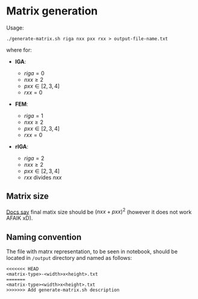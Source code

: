 # Matrix generation

Usage: 

```
./generate-matrix.sh riga nxx pxx rxx > output-file-name.txt
```

where for:

* **IGA**:
	* $riga = 0$
	* $nxx \ge 2$
	* $pxx \in [2, 3, 4]$
	* $rxx = 0$

* **FEM**:
	* $riga = 1$
	* $nxx \ge 2$
	* $pxx \in [2, 3, 4]$
	* $rxx = 0$

* **rIGA**:
	* $riga = 2$
	* $nxx \ge 2$
	* $pxx \in [2, 3, 4]$
	* $rxx$ divides $nxx$


## Matrix size

[Docs say](https://upel2.cel.agh.edu.pl/wiet/pluginfile.php/103424/mod_resource/content/1/Opis%20mass_matrix.pdf) final 
matix size should be $(nxx + pxx)^2$ (however it does not work AFAIK xD).


## Naming convention

The file with matrx representation, to be seen in notebook, should be located in `/output` directory and named as follows:

```
<<<<<<< HEAD
<matrix-type>-<width>x<height>.txt
=======
<matrix-type><width>x<height>.txt
>>>>>>> Add generate-matrix.sh description
```

